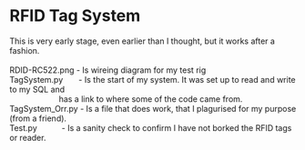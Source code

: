 # RFID Tag System

This is very early stage, even earlier than I thought, but it works after a fashion.</br>
</br>
RDID-RC522.png   -  Is wireing diagram for my test rig</br>
TagSystem.py &nbsp; &nbsp; &nbsp; -  Is the start of my system.  It was set up to read and write to my SQL and</br>
&nbsp; &nbsp; &nbsp; &nbsp; &nbsp; &nbsp; &nbsp; &nbsp; &nbsp; &nbsp; &nbsp;  has a link to where some of the code came from.</br>
TagSystem_Orr.py -  Is a file that does work, that I plagurised for my purpose (from a friend).</br>
Test.py  &nbsp; &nbsp; &nbsp; &nbsp; &nbsp; -  Is a sanity check to confirm I have not borked the RFID tags or reader.</br>
